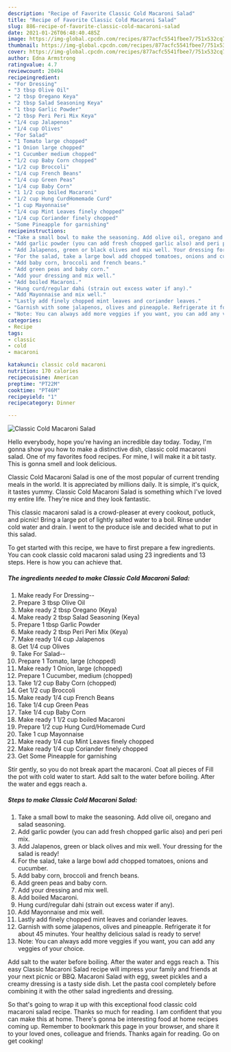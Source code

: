 ```yaml
---
description: "Recipe of Favorite Classic Cold Macaroni Salad"
title: "Recipe of Favorite Classic Cold Macaroni Salad"
slug: 886-recipe-of-favorite-classic-cold-macaroni-salad
date: 2021-01-26T06:48:40.485Z
image: https://img-global.cpcdn.com/recipes/877acfc5541fbee7/751x532cq70/classic-cold-macaroni-salad-recipe-main-photo.jpg
thumbnail: https://img-global.cpcdn.com/recipes/877acfc5541fbee7/751x532cq70/classic-cold-macaroni-salad-recipe-main-photo.jpg
cover: https://img-global.cpcdn.com/recipes/877acfc5541fbee7/751x532cq70/classic-cold-macaroni-salad-recipe-main-photo.jpg
author: Edna Armstrong
ratingvalue: 4.7
reviewcount: 20494
recipeingredient:
- "For Dressing"
- "3 tbsp Olive Oil"
- "2 tbsp Oregano Keya"
- "2 tbsp Salad Seasoning Keya"
- "1 tbsp Garlic Powder"
- "2 tbsp Peri Peri Mix Keya"
- "1/4 cup Jalapenos"
- "1/4 cup Olives"
- "For Salad"
- "1 Tomato large chopped"
- "1 Onion large chopped"
- "1 Cucumber medium chopped"
- "1/2 cup Baby Corn chopped"
- "1/2 cup Broccoli"
- "1/4 cup French Beans"
- "1/4 cup Green Peas"
- "1/4 cup Baby Corn"
- "1 1/2 cup boiled Macaroni"
- "1/2 cup Hung CurdHomemade Curd"
- "1 cup Mayonnaise"
- "1/4 cup Mint Leaves finely chopped"
- "1/4 cup Coriander finely chopped"
- "Some Pineapple for garnishing"
recipeinstructions:
- "Take a small bowl to make the seasoning. Add olive oil, oregano and salad seasoning."
- "Add garlic powder (you can add fresh chopped garlic also) and peri peri mix."
- "Add Jalapenos, green or black olives and mix well. Your dressing for the salad is ready!"
- "For the salad, take a large bowl add chopped tomatoes, onions and cucumber."
- "Add baby corn, broccoli and french beans."
- "Add green peas and baby corn."
- "Add your dressing and mix well."
- "Add boiled Macaroni."
- "Hung curd/regular dahi (strain out excess water if any)."
- "Add Mayonnaise and mix well."
- "Lastly add finely chopped mint leaves and coriander leaves."
- "Garnish with some jalapenos, olives and pineapple. Refrigerate it for about 45 minutes. Your healthy delicious salad is ready to serve!"
- "Note: You can always add more veggies if you want, you can add any veggies of your choice."
categories:
- Recipe
tags:
- classic
- cold
- macaroni

katakunci: classic cold macaroni 
nutrition: 170 calories
recipecuisine: American
preptime: "PT22M"
cooktime: "PT46M"
recipeyield: "1"
recipecategory: Dinner

---
```



![Classic Cold Macaroni Salad](https://img-global.cpcdn.com/recipes/877acfc5541fbee7/751x532cq70/classic-cold-macaroni-salad-recipe-main-photo.jpg)

Hello everybody, hope you're having an incredible day today. Today, I'm gonna show you how to make a distinctive dish, classic cold macaroni salad. One of my favorites food recipes. For mine, I will make it a bit tasty. This is gonna smell and look delicious.

Classic Cold Macaroni Salad is one of the most popular of current trending meals in the world. It is appreciated by millions daily. It is simple, it's quick, it tastes yummy. Classic Cold Macaroni Salad is something which I've loved my entire life. They're nice and they look fantastic.

This classic macaroni salad is a crowd-pleaser at every cookout, potluck, and picnic! Bring a large pot of lightly salted water to a boil. Rinse under cold water and drain. I went to the produce isle and decided what to put in this salad.


To get started with this recipe, we have to first prepare a few ingredients. You can cook classic cold macaroni salad using 23 ingredients and 13 steps. Here is how you can achieve that.

<!--inarticleads1-->

##### The ingredients needed to make Classic Cold Macaroni Salad:

1. Make ready For Dressing--
1. Prepare 3 tbsp Olive Oil
1. Make ready 2 tbsp Oregano (Keya)
1. Make ready 2 tbsp Salad Seasoning (Keya)
1. Prepare 1 tbsp Garlic Powder
1. Make ready 2 tbsp Peri Peri Mix (Keya)
1. Make ready 1/4 cup Jalapenos
1. Get 1/4 cup Olives
1. Take For Salad--
1. Prepare 1 Tomato, large (chopped)
1. Make ready 1 Onion, large (chopped)
1. Prepare 1 Cucumber, medium (chopped)
1. Take 1/2 cup Baby Corn (chopped)
1. Get 1/2 cup Broccoli
1. Make ready 1/4 cup French Beans
1. Take 1/4 cup Green Peas
1. Take 1/4 cup Baby Corn
1. Make ready 1 1/2 cup boiled Macaroni
1. Prepare 1/2 cup Hung Curd/Homemade Curd
1. Take 1 cup Mayonnaise
1. Make ready 1/4 cup Mint Leaves finely chopped
1. Make ready 1/4 cup Coriander finely chopped
1. Get Some Pineapple for garnishing


Stir gently, so you do not break apart the macaroni. Coat all pieces of Fill the pot with cold water to start. Add salt to the water before boiling. After the water and eggs reach a. 

<!--inarticleads2-->

##### Steps to make Classic Cold Macaroni Salad:

1. Take a small bowl to make the seasoning. Add olive oil, oregano and salad seasoning.
1. Add garlic powder (you can add fresh chopped garlic also) and peri peri mix.
1. Add Jalapenos, green or black olives and mix well. Your dressing for the salad is ready!
1. For the salad, take a large bowl add chopped tomatoes, onions and cucumber.
1. Add baby corn, broccoli and french beans.
1. Add green peas and baby corn.
1. Add your dressing and mix well.
1. Add boiled Macaroni.
1. Hung curd/regular dahi (strain out excess water if any).
1. Add Mayonnaise and mix well.
1. Lastly add finely chopped mint leaves and coriander leaves.
1. Garnish with some jalapenos, olives and pineapple. Refrigerate it for about 45 minutes. Your healthy delicious salad is ready to serve!
1. Note: You can always add more veggies if you want, you can add any veggies of your choice.


Add salt to the water before boiling. After the water and eggs reach a. This easy Classic Macaroni Salad recipe will impress your family and friends at your next picnic or BBQ. Macaroni Salad with egg, sweet pickles and a creamy dressing is a tasty side dish. Let the pasta cool completely before combining it with the other salad ingredients and dressing. 

So that's going to wrap it up with this exceptional food classic cold macaroni salad recipe. Thanks so much for reading. I am confident that you can make this at home. There's gonna be interesting food at home recipes coming up. Remember to bookmark this page in your browser, and share it to your loved ones, colleague and friends. Thanks again for reading. Go on get cooking!
